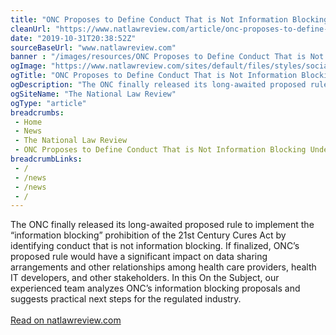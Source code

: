 ```yaml
--- 
title: "ONC Proposes to Define Conduct That is Not Information Blocking Under the Cures Act"
cleanUrl: "https://www.natlawreview.com/article/onc-proposes-to-define-conduct-not-information-blocking-under-cures-act"
date: "2019-10-31T20:38:52Z"
sourceBaseUrl: "www.natlawreview.com"
banner : "/images/resources/ONC Proposes to Define Conduct That is Not Information Blocking Under the Cures Act.png"
ogImage: "https://www.natlawreview.com/sites/default/files/styles/social_media/public/article/aux/13513/HealthCareTechnology_0.jpg?itok=B_AGwAVq"
ogTitle: "ONC Proposes to Define Conduct That is Not Information Blocking Under the Cures Act"
ogDescription: "The ONC finally released its long-awaited proposed rule to implement the &amp;ldquo;information blocking&amp;rdquo; prohibition of the 21st Century Cures Act by identifying conduct that is not information blo"
ogSiteName: "The National Law Review"
ogType: "article"
breadcrumbs:
 - Home
 - News
 - The National Law Review
 - ONC Proposes to Define Conduct That is Not Information Blocking Under the Cures Act
breadcrumbLinks:
 - / 
 - /news
 - /news
 - / 
---
```

The ONC finally released its long-awaited proposed rule to implement the “information blocking” prohibition of the 21st Century Cures Act by identifying conduct that is not information blocking. If finalized, ONC’s proposed rule would have a significant impact on data sharing arrangements and other relationships among health care providers, health IT developers, and other stakeholders. In this On the Subject, our experienced team analyzes ONC’s information blocking proposals and suggests practical next steps for the regulated industry.<br><br><a target="_blank" href=https://www.natlawreview.com/article/onc-proposes-to-define-conduct-not-information-blocking-under-cures-act>Read on natlawreview.com</a>

